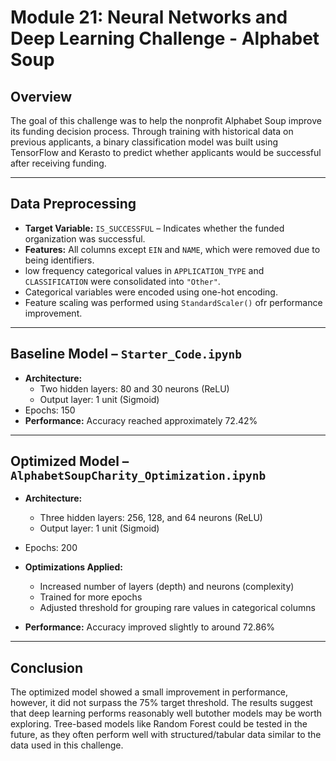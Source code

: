 # Module 21: Neural Networks and Deep Learning Challenge - Alphabet Soup
## Overview

The goal of this challenge was to help the nonprofit Alphabet Soup improve its funding decision process. Through training with historical data on previous applicants, a binary classification model was built using TensorFlow and Kerasto to predict whether applicants would be successful after receiving funding.

---

## Data Preprocessing

- **Target Variable:** `IS_SUCCESSFUL` – Indicates whether the funded organization was successful.
- **Features:** All columns except `EIN` and `NAME`, which were removed due to being identifiers.
- low frequency categorical values in `APPLICATION_TYPE` and `CLASSIFICATION` were consolidated into `"Other"`.
- Categorical variables were encoded using one-hot encoding.
- Feature scaling was performed using `StandardScaler()` ofr performance improvement.

---

## Baseline Model – `Starter_Code.ipynb`

- **Architecture:**
  - Two hidden layers: 80 and 30 neurons (ReLU)
  - Output layer: 1 unit (Sigmoid)
- Epochs: 150
- **Performance:** Accuracy reached approximately 72.42%

---

## Optimized Model – `AlphabetSoupCharity_Optimization.ipynb`

- **Architecture:**
  - Three hidden layers: 256, 128, and 64 neurons (ReLU)
  - Output layer: 1 unit (Sigmoid)
- Epochs: 200
- **Optimizations Applied:**
  - Increased number of layers (depth) and neurons (complexity)
  - Trained for more epochs
  - Adjusted threshold for grouping rare values in categorical columns

- **Performance:** Accuracy improved slightly to around 72.86%

---

## Conclusion

 The optimized model showed a small improvement in performance, however, it did not surpass the 75% target threshold.  The results suggest that deep learning performs reasonably well butother models may be worth exploring. Tree-based models like Random Forest could be tested in the future, as they often perform well with structured/tabular data similar to the data used in this challenge.
